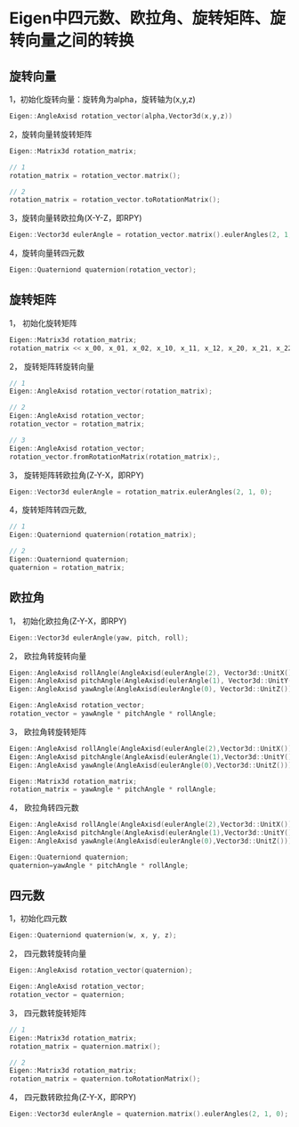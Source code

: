 # Eigen中四元数、欧拉角、旋转矩阵、旋转向量之间的转换

## 旋转向量

1，初始化旋转向量：旋转角为alpha，旋转轴为(x,y,z)

```cpp
Eigen::AngleAxisd rotation_vector(alpha,Vector3d(x,y,z))
```

2，旋转向量转旋转矩阵 

```cpp
Eigen::Matrix3d rotation_matrix;

// 1
rotation_matrix = rotation_vector.matrix();

// 2
rotation_matrix = rotation_vector.toRotationMatrix();
```

3，旋转向量转欧拉角(X-Y-Z，即RPY)

```cpp
Eigen::Vector3d eulerAngle = rotation_vector.matrix().eulerAngles(2, 1, 0);
```

4，旋转向量转四元数

```cpp
Eigen::Quaterniond quaternion(rotation_vector);
```

## 旋转矩阵

1， 初始化旋转矩阵

```cpp
Eigen::Matrix3d rotation_matrix;
rotation_matrix << x_00, x_01, x_02, x_10, x_11, x_12, x_20, x_21, x_22;
```

2， 旋转矩阵转旋转向量

```cpp
// 1
Eigen::AngleAxisd rotation_vector(rotation_matrix);

// 2
Eigen::AngleAxisd rotation_vector;
rotation_vector = rotation_matrix;

// 3
Eigen::AngleAxisd rotation_vector;
rotation_vector.fromRotationMatrix(rotation_matrix);,
```

3， 旋转矩阵转欧拉角(Z-Y-X，即RPY)

```cpp
Eigen::Vector3d eulerAngle = rotation_matrix.eulerAngles(2, 1, 0);
```

4，旋转矩阵转四元数,

```cpp
// 1
Eigen::Quaterniond quaternion(rotation_matrix);

// 2
Eigen::Quaterniond quaternion;
quaternion = rotation_matrix;
```

## 欧拉角

1， 初始化欧拉角(Z-Y-X，即RPY)

```cpp
Eigen::Vector3d eulerAngle(yaw, pitch, roll);
```

2， 欧拉角转旋转向量

```cpp
Eigen::AngleAxisd rollAngle(AngleAxisd(eulerAngle(2), Vector3d::UnitX()));
Eigen::AngleAxisd pitchAngle(AngleAxisd(eulerAngle(1), Vector3d::UnitY()));
Eigen::AngleAxisd yawAngle(AngleAxisd(eulerAngle(0), Vector3d::UnitZ()));

Eigen::AngleAxisd rotation_vector;
rotation_vector = yawAngle * pitchAngle * rollAngle;
```

3， 欧拉角转旋转矩阵

```cpp
Eigen::AngleAxisd rollAngle(AngleAxisd(eulerAngle(2),Vector3d::UnitX()));
Eigen::AngleAxisd pitchAngle(AngleAxisd(eulerAngle(1),Vector3d::UnitY()));
Eigen::AngleAxisd yawAngle(AngleAxisd(eulerAngle(0),Vector3d::UnitZ()));

Eigen::Matrix3d rotation_matrix;
rotation_matrix = yawAngle * pitchAngle * rollAngle;
```

4， 欧拉角转四元数 

```cpp
Eigen::AngleAxisd rollAngle(AngleAxisd(eulerAngle(2),Vector3d::UnitX()));
Eigen::AngleAxisd pitchAngle(AngleAxisd(eulerAngle(1),Vector3d::UnitY()));
Eigen::AngleAxisd yawAngle(AngleAxisd(eulerAngle(0),Vector3d::UnitZ()));

Eigen::Quaterniond quaternion;
quaternion=yawAngle * pitchAngle * rollAngle;
```

## 四元数

1，初始化四元数

```cpp
Eigen::Quaterniond quaternion(w, x, y, z);
```

2， 四元数转旋转向量

```cpp
Eigen::AngleAxisd rotation_vector(quaternion);

Eigen::AngleAxisd rotation_vector;
rotation_vector = quaternion;
```

3， 四元数转旋转矩阵

```cpp
// 1
Eigen::Matrix3d rotation_matrix;
rotation_matrix = quaternion.matrix();

// 2
Eigen::Matrix3d rotation_matrix;
rotation_matrix = quaternion.toRotationMatrix();
```

4， 四元数转欧拉角(Z-Y-X，即RPY)

```cpp
Eigen::Vector3d eulerAngle = quaternion.matrix().eulerAngles(2, 1, 0);
```